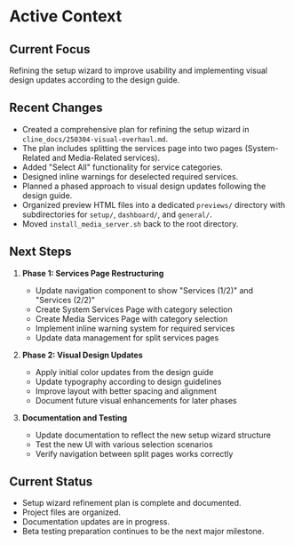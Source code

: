 # Active Context

## Current Focus

Refining the setup wizard to improve usability and implementing visual design updates according to the design guide.

## Recent Changes

* Created a comprehensive plan for refining the setup wizard in `cline_docs/250304-visual-overhaul.md`.
* The plan includes splitting the services page into two pages (System-Related and Media-Related services).
* Added "Select All" functionality for service categories.
* Designed inline warnings for deselected required services.
* Planned a phased approach to visual design updates following the design guide.
* Organized preview HTML files into a dedicated `previews/` directory with subdirectories for `setup/`, `dashboard/`, and `general/`.
* Moved `install_media_server.sh` back to the root directory.

## Next Steps

1. **Phase 1: Services Page Restructuring**
   * Update navigation component to show "Services (1/2)" and "Services (2/2)"
   * Create System Services Page with category selection
   * Create Media Services Page with category selection
   * Implement inline warning system for required services
   * Update data management for split services pages

2. **Phase 2: Visual Design Updates**
   * Apply initial color updates from the design guide
   * Update typography according to design guidelines
   * Improve layout with better spacing and alignment
   * Document future visual enhancements for later phases

3. **Documentation and Testing**
   * Update documentation to reflect the new setup wizard structure
   * Test the new UI with various selection scenarios
   * Verify navigation between split pages works correctly

## Current Status

* Setup wizard refinement plan is complete and documented.
* Project files are organized.
* Documentation updates are in progress.
* Beta testing preparation continues to be the next major milestone.